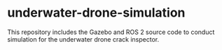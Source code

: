 # underwater-drone-simulation

This repository includes the Gazebo and ROS 2 source code to conduct simulation for the underwater drone crack inspector. 
